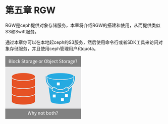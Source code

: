 # 第五章 RGW

RGW是ceph提供对象存储服务，本章将介绍RGW的搭建和使用，从而提供类似S3和Swift服务。

通过本章你可以在本地起ceph的S3服务，然后使用命令行或者SDK工具来访问对象存储服务，并且使用ceph管理用户和quota。

![](./object_storage.png)